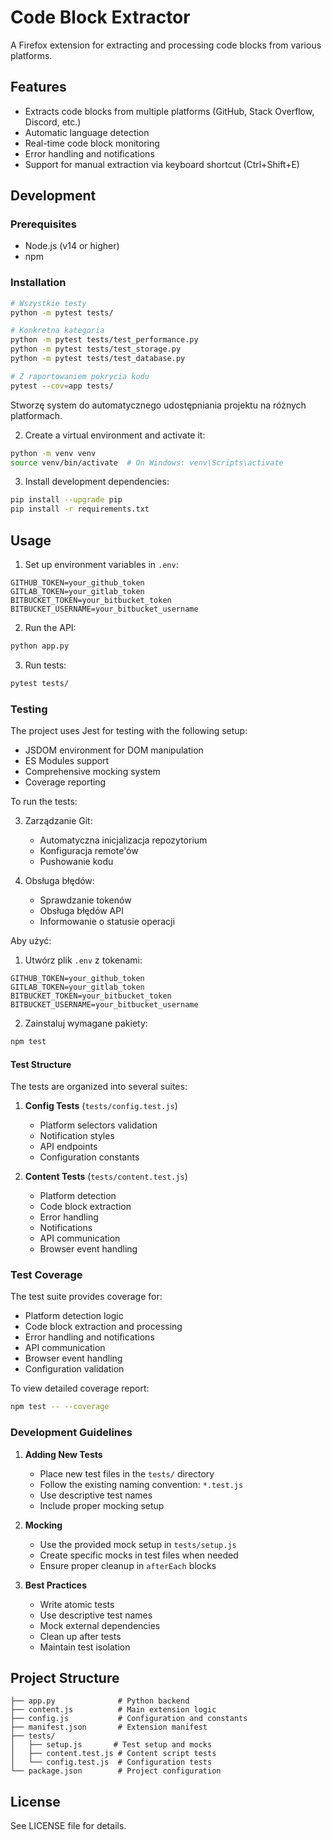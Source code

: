 

# Code Block Extractor

A Firefox extension for extracting and processing code blocks from various platforms.

## Features

- Extracts code blocks from multiple platforms (GitHub, Stack Overflow, Discord, etc.)
- Automatic language detection
- Real-time code block monitoring
- Error handling and notifications
- Support for manual extraction via keyboard shortcut (Ctrl+Shift+E)

## Development

### Prerequisites

- Node.js (v14 or higher)
- npm

### Installation

```bash
# Wszystkie testy
python -m pytest tests/

# Konkretna kategoria
python -m pytest tests/test_performance.py
python -m pytest tests/test_storage.py
python -m pytest tests/test_database.py

# Z raportowaniem pokrycia kodu
pytest --cov=app tests/
```



Stworzę system do automatycznego udostępniania projektu na różnych platformach.



2. Create a virtual environment and activate it:
```bash
python -m venv venv
source venv/bin/activate  # On Windows: venv\Scripts\activate
```

3. Install development dependencies:
```bash 
pip install --upgrade pip
pip install -r requirements.txt
```
## Usage

1. Set up environment variables in `.env`:
```
GITHUB_TOKEN=your_github_token
GITLAB_TOKEN=your_gitlab_token
BITBUCKET_TOKEN=your_bitbucket_token
BITBUCKET_USERNAME=your_bitbucket_username
```

2. Run the API:
```bash
python app.py
```

3. Run tests:
```bash
pytest tests/
```
### Testing

The project uses Jest for testing with the following setup:

- JSDOM environment for DOM manipulation
- ES Modules support
- Comprehensive mocking system
- Coverage reporting

To run the tests:

3. Zarządzanie Git:
   - Automatyczna inicjalizacja repozytorium
   - Konfiguracja remote'ów
   - Pushowanie kodu

4. Obsługa błędów:
   - Sprawdzanie tokenów
   - Obsługa błędów API
   - Informowanie o statusie operacji

Aby użyć:

1. Utwórz plik `.env` z tokenami:
```env
GITHUB_TOKEN=your_github_token
GITLAB_TOKEN=your_gitlab_token
BITBUCKET_TOKEN=your_bitbucket_token
BITBUCKET_USERNAME=your_bitbucket_username
```

2. Zainstaluj wymagane pakiety:
```bash
npm test
```

#### Test Structure

The tests are organized into several suites:

1. **Config Tests** (`tests/config.test.js`)
   - Platform selectors validation
   - Notification styles
   - API endpoints
   - Configuration constants

2. **Content Tests** (`tests/content.test.js`)
   - Platform detection
   - Code block extraction
   - Error handling
   - Notifications
   - API communication
   - Browser event handling

### Test Coverage

The test suite provides coverage for:

- Platform detection logic
- Code block extraction and processing
- Error handling and notifications
- API communication
- Browser event handling
- Configuration validation

To view detailed coverage report:

```bash
npm test -- --coverage
```

### Development Guidelines

1. **Adding New Tests**
   - Place new test files in the `tests/` directory
   - Follow the existing naming convention: `*.test.js`
   - Use descriptive test names
   - Include proper mocking setup

2. **Mocking**
   - Use the provided mock setup in `tests/setup.js`
   - Create specific mocks in test files when needed
   - Ensure proper cleanup in `afterEach` blocks

3. **Best Practices**
   - Write atomic tests
   - Use descriptive test names
   - Mock external dependencies
   - Clean up after tests
   - Maintain test isolation

## Project Structure

```
├── app.py              # Python backend
├── content.js          # Main extension logic
├── config.js           # Configuration and constants
├── manifest.json       # Extension manifest
├── tests/
│   ├── setup.js       # Test setup and mocks
│   ├── content.test.js # Content script tests
│   └── config.test.js  # Configuration tests
└── package.json        # Project configuration
```

## License

See LICENSE file for details.
